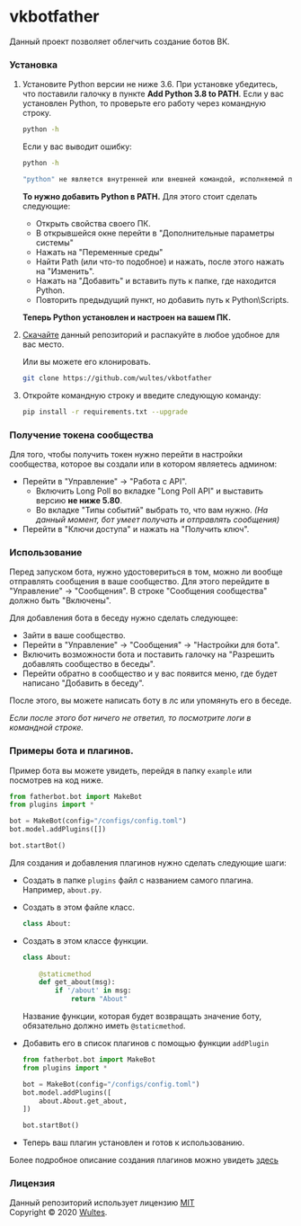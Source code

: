# vkbotfather

Данный проект позволяет облегчить создание ботов ВК.

### Установка

1. Установите Python версии не ниже 3.6. При установке убедитесь, что поставили галочку в пункте **Add Python 3.8 to PATH**. Если у вас установлен Python, то проверьте его работу через командную строку.

   ```bash
   python -h
   ```

   Если у вас выводит ошибку:

   ```bash
   python -h
   
   "python" не является внутренней или внешней командой, исполняемой программой или пакетом файлов.
   ```

   **То нужно добавить Python в PATH.** Для этого стоит сделать следующие:

   - Открыть свойства своего ПК.
   - В открывшейся окне перейти в "Дополнительные параметры системы"
   - Нажать на "Переменные среды"
   - Найти Path (или что-то подобное) и нажать, после этого нажать на "Изменить".
   - Нажать на "Добавить" и вставить путь к папке, где находится Python.
   - Повторить предыдущий пункт, но добавить путь к Python\Scripts.  

   **Теперь Python установлен и настроен на вашем ПК.**

2. [Скачайте](https://github.com/wultes/vkbotfather/archive/master.zip) данный репозиторий и распакуйте в любое удобное для вас место.

   Или вы можете его клонировать.

   ```bash
   git clone https://github.com/wultes/vkbotfather
   ```

3. Откройте командную строку и введите следующую команду:

   ```bash
   pip install -r requirements.txt --upgrade
   ```

    


### Получение токена сообщества

Для того, чтобы получить токен нужно перейти в настройки сообщества, которое вы создали или в котором являетесь админом:

- Перейти в "Управление" -> "Работа с API".
  - Включить Long Poll во вкладке "Long Poll API" и выставить версию **не ниже 5.80**.
  - Во вкладке "Типы событий" выбрать то, что вам нужно. *(На данный момент, бот умеет получать и отправлять сообщения)*
- Перейти в "Ключи доступа" и нажать на "Получить ключ".



### Использование

Перед запуском бота, нужно удостовериться в том, можно ли вообще отправлять сообщения в ваше сообщество. Для этого перейдите в "Управление" -> "Сообщения". В строке "Сообщения сообщества" должно быть "Включены". 

Для добавления бота в беседу нужно сделать следующее: 

- Зайти в ваше сообщество.
- Перейти в "Управление" -> "Сообщения" -> "Настройки для бота".
- Включить возможности бота и поставить галочку на "Разрешить добавлять сообщество в беседы".
- Перейти обратно в сообщество и у вас появится меню, где будет написано "Добавить в беседу".

После этого, вы можете написать боту в лс или упомянуть его в беседе.

*Если после этого бот ничего не ответил, то посмотрите логи в командной строке.*



### Примеры бота и плагинов.

Пример бота вы можете увидеть, перейдя в папку ```example``` или посмотрев на код ниже.

```python
from fatherbot.bot import MakeBot
from plugins import * 

bot = MakeBot(config="/configs/config.toml")
bot.model.addPlugins([])

bot.startBot() 
```

Для создания и добавления плагинов нужно сделать следующие шаги:

- Создать в папке ```plugins``` файл с названием самого плагина. Например, ```about.py```.

- Создать в этом файле класс.

  ```python
  class About:
  ```

- Создать в этом классе функции.

  ```python
  class About:
      
      @staticmethod
      def get_about(msg):
          if '/about' in msg:
              return "About"
  ```

  Название функции, которая будет возвращать значение боту, обязательно должно иметь ```@staticmethod```.

- Добавить его в список плагинов с помощью функции ```addPlugin```

  ```python
  from fatherbot.bot import MakeBot
  from plugins import * 
  
  bot = MakeBot(config="/configs/config.toml")
  bot.model.addPlugins([
      about.About.get_about,
  ])
  
  bot.startBot() 
  ```

- Теперь ваш плагин установлен и готов к использованию.

Более подробное описание создания плагинов можно увидеть [здесь](https://vk.com/@steinteam-sozdanie-vk-bota-s-pomoschu-vkbotfather?anchor=sozdanie-i-dobavlenie-plaginov)  

### Лицензия

Данный репозиторий использует лицензию [MIT](https://choosealicense.com/licenses/mit/)  
Copyright © 2020 [Wultes](https://github.com/wultes/). 